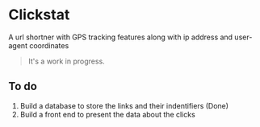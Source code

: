 # Clickstat
A url shortner with GPS tracking features along with ip address and user-agent coordinates

> It's a work in progress.

## To do

1. Build a database to store the links and their indentifiers (Done) 
2. Build a front end to present the data about the clicks
